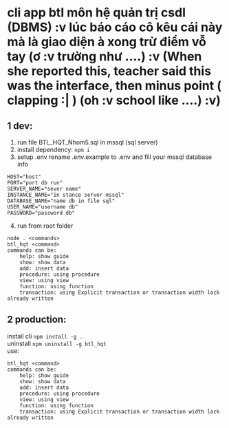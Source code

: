 # cli app  btl môn hệ quản trị csdl (DBMS) :v lúc báo cáo cô kêu cái này mà là giao diện à xong trừ điểm vỗ tay (ơ :v trường như ....) :v (When she reported this, teacher said this was the interface, then minus point ( clapping :| ) (oh :v school like ....) :v)
## 1 dev:
1. run file BTL_HQT_Nhom5.sql in mssql (sql server)  
2. install dependency: ```npm i```  
3. setup .env rename .env.example to .env and fill your mssql database info  
```
HOST="host"
PORT="port db run"
SERVER_NAME="sever name"
INSTANCE_NAME="in stance server mssql"
DATABASE_NAME="name db in file sql"
USER_NAME="username db"
PASSWORD="password db"
```
4. run
from root folder
```
node . <commands>
btl_hqt <command>
commands can be:
    help: show guide 
    show: show data 
    add: insert data
    procedure: using procedure 
    view: using view 
    function: using function
    transaction: using Explicit transaction or transaction width lock already written

```
## 2 production:

install cli ```npm install -g .```  
uninstall ```npm uninstall -g btl_hqt```  
use:
```
btl_hqt <command>
commands can be:
    help: show guide 
    show: show data 
    add: insert data
    procedure: using procedure 
    view: using view 
    function: using function
    transaction: using Explicit transaction or transaction width lock already written
```

